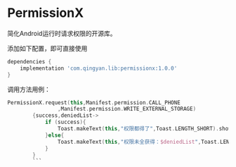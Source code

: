 # PermissionX

简化Android运行时请求权限的开源库。

添加如下配置，即可直接使用
```groovy
dependencies {
    implementation 'com.qingyan.lib:permissionx:1.0.0'
}
```
调用方法用例：
```kotlin
PermissionX.request(this,Manifest.permission.CALL_PHONE
                ,Manifest.permission.WRITE_EXTERNAL_STORAGE)
        {success,deniedList->
            if (success){
                Toast.makeText(this,"权限都得了",Toast.LENGTH_SHORT).show()
            }else{
                Toast.makeText(this,"权限未全获得：$deniedList",Toast.LENGTH_SHORT).show()
            }
        }
        ```
